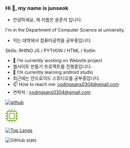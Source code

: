 ### Hi 👋, my name is junseok
- 안녕하세요, 제 이름은 윤준석 입니다.

I'm in the Department of Computer Science at university.
- 저는 대학에서 컴퓨터공학을 공부중입니다.

Skills: RHINO JS / PYTHON / HTML / Kotlin

- 🔭 I’m currently working on Website project
- 웹사이트 만들기 프로젝트를 진행중입니다.
- 🌱 I’m currently learning android studio
- 최근에는 안드로이드 스튜디오를 공부중입니다.
- 📫 How to reach me: codingsans0304@gmail.com
- 연락처 : codingsans0304@gmail.com

[<img src='https://cdn.jsdelivr.net/npm/simple-icons@3.0.1/icons/github.svg' alt='github' height='40'>](https://github.com/junseok0304)  

<a href='https://docs.github.com/en/developers'><img src='https://raw.githubusercontent.com/acervenky/animated-github-badges/master/assets/devbadge.gif' width='40' height='40'></a> 

[![Top Langs](https://github-readme-stats.vercel.app/api/top-langs/?username=junseok0304)](https://github.com/anuraghazra/github-readme-stats)

![GitHub stats](https://github-readme-stats.vercel.app/api?username=junseok0304&show_icons=true)  
